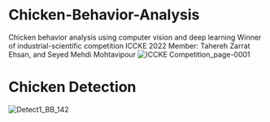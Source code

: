 # Chicken-Behavior-Analysis
Chicken behavior analysis using computer vision and deep learning
Winner of industrial-scientific competition ICCKE 2022 
Member:  Tahereh Zarrat Ehsan, and Seyed Mehdi Mohtavipour
![ICCKE Competition_page-0001](https://github.com/TaherehZarratEhsan/Chicken-Behavior-Analysis/assets/91826778/c5fac762-e061-4865-b1cc-20ca37453227)


# Chicken Detection
![Detect1_BB_142](https://github.com/TaherehZarratEhsan/Chicken-Behavior-Analysis/assets/91826778/2895f6ed-ceec-448e-bf05-93deb37a4f5b)



